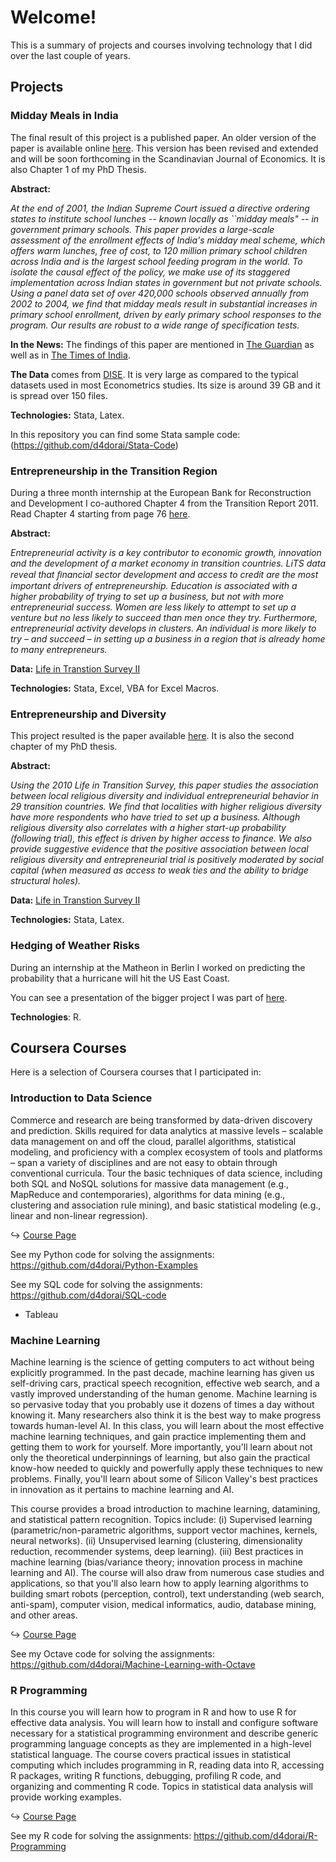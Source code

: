 # Welcome!
This is a summary of projects and courses involving technology that I did over the last couple of years.

## Projects

###  Midday Meals in India

The final result of this project is a published paper. An older version of the paper is available online [here](http://papers.ssrn.com/sol3/papers.cfm?abstract_id=1969396). This version has been revised and extended and will be soon forthcoming in the Scandinavian Journal of Economics. It is also Chapter 1 of my PhD Thesis.


**Abstract:**

_At the end of 2001, the Indian Supreme Court issued a directive ordering states to institute school lunches -- known locally as ``midday meals" -- in government primary schools. This paper provides a large-scale assessment of the enrollment effects of India's midday meal scheme, which offers warm lunches, free of cost, to 120 million primary school children across India and is the largest school feeding program in the world. To isolate the causal effect of the policy, we make use of its staggered implementation across Indian states in government but not private schools. Using a panel data set of over 420,000 schools observed annually from 2002 to 2004, we find that midday meals result in substantial increases in primary school enrollment, driven by early primary school responses to the program. Our results are robust to a wide range of specification tests._


**In the News:** The findings of this paper are mentioned in [The Guardian](http://www.theguardian.com/global-development/poverty-matters/2013/jul/19/indian-school-lunch-deaths-midday-meals) as well as in [The Times of India](http://epaper.timesofindia.com/Default/Scripting/ArticleWin.asp?From=Archive&Source=Page&Skin=TOINEW&BaseHref=CAP%2F2010%2F07%2F26&ViewMode=HTML&PageLabel=38&EntityId=Ar03801&AppName=1). 

**The Data** comes from [DISE](http://www.dise.in/). It is very large as compared to the typical datasets used in most Econometrics studies. Its size is around 39 GB and it is spread over 150 files.

**Technologies:**  Stata, Latex. 

In this repository you can find some Stata sample code: (https://github.com/d4dorai/Stata-Code)


### Entrepreneurship in the Transition Region

During a three month internship at the European Bank for Reconstruction and Development I co-authored Chapter 4 from the Transition Report 2011. Read Chapter 4 starting from page 76 [here](http://www.ebrd.com/downloads/research/transition/tr11.pdf).

**Abstract:**

_Entrepreneurial activity is a key contributor to economic growth, innovation and the 
development of a market economy in transition countries. LiTS data reveal that ﬁnancial sector development and access to credit are the most important drivers of entrepreneurship. Education is associated with a higher probability of trying  to set up a business, but not with more entrepreneurial success. Women are less likely to attempt to set up a venture but no less likely to succeed than men once they try. Furthermore, entrepreneurial activity develops in clusters. An individual is more likely to try – and succeed – in setting up a business in a region that is already home to many entrepreneurs._

**Data:** [Life in Transtion Survey II](http://www.ebrd.com/pages/research/publications/special/transitionII.shtml)

**Technologies:** Stata, Excel, VBA for Excel Macros.

### Entrepreneurship and Diversity

This project resulted is the paper available [here](http://papers.ssrn.com/sol3/papers.cfm?abstract_id=2272615). It is also the second chapter of my PhD thesis.

**Abstract:**

_Using the 2010 Life in Transition Survey, this paper studies the association between local religious diversity and individual entrepreneurial behavior in 29 transition countries. We find that localities with higher religious diversity have more respondents who have tried to set up a business. Although religious diversity also correlates with a higher start-up probability (following trial), this effect is driven by higher access to finance. We also provide suggestive evidence that the positive association between local religious diversity and entrepreneurial trial is positively moderated by social capital (when measured as access to weak ties and the ability to bridge structural holes)._

**Data:** [Life in Transtion Survey II](http://www.ebrd.com/pages/research/publications/special/transitionII.shtml)

**Technologies:** Stata, Latex.

### Hedging of Weather Risks

During an internship at the Matheon in Berlin I worked on predicting the probability that a hurricane will hit the US East Coast.

You can see a presentation of the bigger project I was part of [here](http://mfktai.icm.edu.pl/presentations/Ankirchner.pdf).

**Technologies**: R.

## Coursera Courses

Here is a selection of Coursera courses that I participated in:

### Introduction to Data Science

Commerce and research are being transformed by data-driven discovery and prediction. Skills required for data analytics at massive levels – scalable data management on and off the cloud, parallel algorithms, statistical modeling, and proficiency with a complex ecosystem of tools and platforms – span a variety of disciplines and are not easy to obtain through conventional curricula. Tour the basic techniques of data science, including both SQL and NoSQL solutions for massive data management (e.g., MapReduce and contemporaries), algorithms for data mining (e.g., clustering and association rule mining), and basic statistical modeling (e.g., linear and non-linear regression).

&#8618; [Course Page](https://www.coursera.org/course/datasci)

See my Python code for solving the assignments: https://github.com/d4dorai/Python-Examples

See my SQL code for solving the assignments: https://github.com/d4dorai/SQL-code

* Tableau

### Machine Learning

Machine learning is the science of getting computers to act without being explicitly programmed. In the past decade, machine learning has given us self-driving cars, practical speech recognition, effective web search, and a vastly improved understanding of the human genome. Machine learning is so pervasive today that you probably use it dozens of times a day without knowing it. Many researchers also think it is the best way to make progress towards human-level AI. In this class, you will learn about the most effective machine learning techniques, and gain practice implementing them and getting them to work for yourself. More importantly, you'll learn about not only the theoretical underpinnings of learning, but also gain the practical know-how needed to quickly and powerfully apply these techniques to new problems. Finally, you'll learn about some of Silicon Valley's best practices in innovation as it pertains to machine learning and AI.

This course provides a broad introduction to machine learning, datamining, and statistical pattern recognition. Topics include: (i) Supervised learning (parametric/non-parametric algorithms, support vector machines, kernels, neural networks). (ii) Unsupervised learning (clustering, dimensionality reduction, recommender systems, deep learning). (iii) Best practices in machine learning (bias/variance theory; innovation process in machine learning and AI). The course will also draw from numerous case studies and applications, so that you'll also learn how to apply learning algorithms to building smart robots (perception, control), text understanding (web search, anti-spam), computer vision, medical informatics, audio, database mining, and other areas.

&#8618; [Course Page](https://www.coursera.org/course/ml)

See my Octave code for solving the assignments: https://github.com/d4dorai/Machine-Learning-with-Octave


### R Programming

In this course you will learn how to program in R and how to use R for effective data analysis. You will learn how to install and configure software necessary for a statistical programming environment and describe generic programming language concepts as they are implemented in a high-level statistical language. The course covers practical issues in statistical computing which includes programming in R, reading data into R, accessing R packages, writing R functions, debugging, profiling R code, and organizing and commenting R code. Topics in statistical data analysis will provide working examples.

&#8618; [Course Page](https://www.coursera.org/course/rprog)

See my R code for solving the assignments: https://github.com/d4dorai/R-Programming


